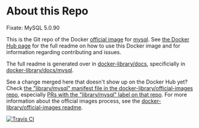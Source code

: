 # About this Repo

Fixate: MySQL 5.0.90

This is the Git repo of the Docker [official image](https://docs.docker.com/docker-hub/official_repos/) for [mysql](https://registry.hub.docker.com/_/mysql/). See [the Docker Hub page](https://registry.hub.docker.com/_/mysql/) for the full readme on how to use this Docker image and for information regarding contributing and issues.

The full readme is generated over in [docker-library/docs](https://github.com/docker-library/docs), specificially in [docker-library/docs/mysql](https://github.com/docker-library/docs/tree/master/mysql).

See a change merged here that doesn't show up on the Docker Hub yet? Check [the "library/mysql" manifest file in the docker-library/official-images repo](https://github.com/docker-library/official-images/blob/master/library/mysql), especially [PRs with the "library/mysql" label on that repo](https://github.com/docker-library/official-images/labels/library%2Fmysql). For more information about the official images process, see the [docker-library/official-images readme](https://github.com/docker-library/official-images/blob/master/README.md).

[![Travis CI](https://img.shields.io/travis/docker-library/mysql/master.svg)](https://travis-ci.org/docker-library/mysql/branches)

<!-- THIS FILE IS GENERATED BY https://github.com/docker-library/docs/blob/master/generate-repo-stub-readme.sh -->
